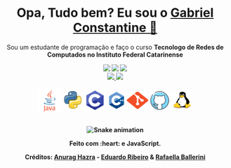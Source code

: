 <div>
  
  <h1 align="center">
    Opa, Tudo bem? Eu sou o 
    <a href="https://www.linkedin.com/in/edududuribeiro/">Gabriel Constantine 🤖 </a>
  </h1>
  
  <p align="center">
    Sou um estudante de programação e faço o curso <strong>Tecnologo de Redes de Computados no Instituto Federal Catarinense<strong>
  </p>
  
<div align="center">
  <a href="https://www.instagram.com/gabriel_constatine//" target="_blank"><img src="https://img.shields.io/badge/-Instagram-%23E4405F?style=for-the-badge&logo=instagram&logoColor=white" target="_blank"></a>
  <a href="www.linkedin.com/in/gabriel-victor-897a04234" target="_blank"><img src="https://img.shields.io/badge/-LinkedIn-%230077B5?style=for-the-badge&logo=linkedin&logoColor=white" target="_blank"></a> 
  <a href="mr.dark.robot71@gmail.com"><img src="https://img.shields.io/badge/-Gmail-%23333?style=for-the-badge&logo=gmail&logoColor=white" target="_blank"></a>
</div>

</div>

<div align="center">
  <a href="https://github.com/GabrielConstantine">
    <img height="150em" src="https://github-readme-stats.vercel.app/api?username=GabrielConstantine&theme=transparent&show_icons=true"/>
    <img height="150em" src="https://github-readme-stats.vercel.app/api/top-langs/?username=GabrielConstantine&theme=transparent&hide_border=false&&layout=compact"/>
  </a>
</div>

<div align="center" valign="top"><br>
  <img align="center" alt="java" height="55" width="55" src="https://github.com/GabrielConstantine/gabrielconstantine/blob/main/images/java-icon.png">
  <img align="center" alt="python" height="45" width="45" src="https://github.com/GabrielConstantine/gabrielconstantine/blob/main/images/python-icon.png">
  <img align="center" alt="c" height="50" width= 50" src="https://github.com/GabrielConstantine/gabrielconstantine/blob/main/images/c-icon.png">
  <img align="center" alt="c++" height="40" width="40" src="https://github.com/GabrielConstantine/gabrielconstantine/blob/main/images/c%2B%2B-icon.png">
  <img align="center" alt="git" height="40" width="50" src="https://raw.githubusercontent.com/devicons/devicon/master/icons/git/git-original.svg">
  <img align="center" alt="github" height="45" width="45" src="https://github.com/GabrielConstantine/gabrielconstantine/blob/main/images/GitHub-icon.png">
  <img align="center" alt="linux" height="40" width="50" src="https://raw.githubusercontent.com/devicons/devicon/master/icons/linux/linux-original.svg">
</div><br>


<div align="center">

  ![Snake animation](https://github.com/danielbped/danielbped/blob/output/github-contribution-grid-snake.svg)
  
</div>

<div align="center">
  <p>Feito com :heart: e JavaScript.</p>
                   <p>Créditos: <a href="https://github.com/anuraghazra/github-readme-stats">Anurag Hazra</a> - <a href="https://github.com/duribeiro">Eduardo Ribeiro</a> & <a href="https://github.com/rafaballerini">Rafaella Ballerini</a></p>
</div>

